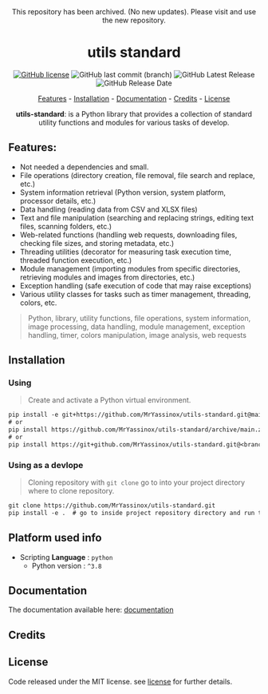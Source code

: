 <div align="center">
This repository has been archived. (No new updates). Please visit and use the new repository.

# utils standard
[![GitHub license](https://img.shields.io/github/license/MrYassinox/utils-standard?color=blue)](./LICENSE)
![GitHub last commit (branch)](https://img.shields.io/github/last-commit/MrYassinox/utils-standard/main?color=success&style=flat)
![GitHub Latest Release](https://img.shields.io/github/v/release/MrYassinox/utils-standard)
![GitHub Release Date](https://img.shields.io/github/release-date/MrYassinox/utils-standard?color=success&style=flat)

[Features](#features) - [Installation](#installation) - [Documentation](#documentation) - [Credits](#credits) - [License](#license)

**utils-standard**: is a Python library that provides a collection of standard utility functions and modules for various tasks of develop.

</div>

## Features:
- Not needed a dependencies and small.
- File operations (directory creation, file removal, file search and replace, etc.)
- System information retrieval (Python version, system platform, processor details, etc.)
- Data handling (reading data from CSV and XLSX files)
- Text and file manipulation (searching and replacing strings, editing text files, scanning folders, etc.)
- Web-related functions (handling web requests, downloading files, checking file sizes, and storing metadata, etc.)
- Threading utilities (decorator for measuring task execution time, threaded function execution, etc.)
- Module management (importing modules from specific directories, retrieving modules and images from directories, etc.)
- Exception handling (safe execution of code that may raise exceptions)
- Various utility classes for tasks such as timer management, threading, colors, etc.

> Python, library, utility functions, file operations, system information, image processing, data handling, module management, exception handling, timer, colors manipulation, image analysis, web requests

## Installation
### Using
> Create and activate a Python virtual environment.
```txt
pip install -e git+https://github.com/MrYassinox/utils-standard.git@main
# or
pip install https://github.com/MrYassinox/utils-standard/archive/main.zip
# or
pip install https://git+github.com/MrYassinox/utils-standard.git@<branch_name or hash or version or tag>
```

### Using as a devlope
> Cloning repository with `git clone` go to into your project directory where to clone repository.
```txt
git clone https://github.com/MrYassinox/utils-standard.git
pip install -e .  # go to inside project repository directory and run this command.
```

## Platform used info
- Scripting __Language__ : ``python``
  - Python version : ``^3.8``

## Documentation
The documentation available here: [documentation](./doc/api/)
<!-- The documentation has not available currently. -->

## Credits

## License
Code released under the MIT license. see [license](./LICENSE) for further details.
